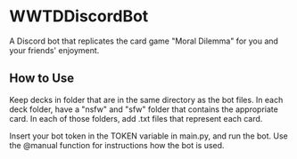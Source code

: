 # WWTDDiscordBot
A Discord bot that replicates the card game "Moral Dilemma" for you and your friends' enjoyment.

## How to Use
Keep decks in folder that are in the same directory as the bot files. In each deck folder, have a "nsfw" and "sfw" folder that contains the appropriate card. In each of those folders, add .txt files that represent each card.

Insert your bot token in the TOKEN variable in main.py, and run the bot. Use the @manual function for instructions how the bot is used.
